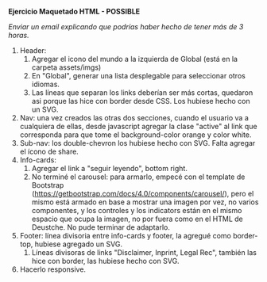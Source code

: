 **Ejercicio Maquetado HTML - POSSIBLE**

*Enviar un email explicando que podrías haber hecho de tener más de 3 horas.*

1. Header: 
	1. Agregar el icono del mundo a la izquierda de Global (está en la carpeta assets/imgs)
	2. En "Global", generar una lista desplegable para seleccionar otros idiomas.
	3. Las líneas que separan los links deberían ser más cortas, quedaron asi porque las hice con border desde CSS. Los hubiese hecho con un SVG.
2. Nav: una vez creados las otras dos secciones, cuando el usuario va a cualquiera de ellas, desde javascript agregar la clase "active" al link que corresponda para que tome el background-color orange y color white.
5. Sub-nav: los double-chevron los hubiese hecho con SVG. Falta agregar el ícono de share.
6. Info-cards: 
	1. Agregar el link a "seguir leyendo", bottom right.
	2. No terminé el carousel: para armarlo, empecé con el template de Bootstrap (https://getbootstrap.com/docs/4.0/components/carousel/), pero el mismo está armado en base a mostrar una imagen por vez, no varios componentes, y los controles y los indicators están en el mismo espacio que ocupa la imagen, no por fuera como en el HTML de Deustche. No pude terminar de adaptarlo.
8. Footer: línea divisoria entre info-cards y footer, la agregué como border-top, hubiese agregado un SVG.
	1. Líneas divisoras de links "Disclaimer, Inprint, Legal Rec", también las hice con border, las hubiese hecho con SVG.
9. Hacerlo responsive.